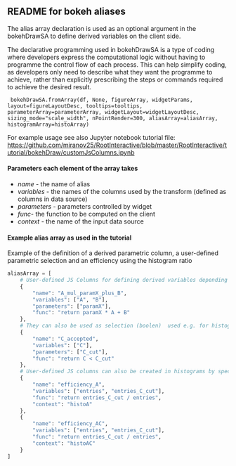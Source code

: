 ## README for bokeh aliases



The alias array declaration is used as an optional argument in the bokehDrawSA to define derived variables on the client side.

The declarative programming used in bokehDrawSA is a type of coding where developers express the computational 
logic without having to programme the control flow of each process. This can help simplify coding, as developers 
only need to describe what they want the programme to achieve, rather than explicitly prescribing the steps or 
commands required to achieve the desired result.

`
bokehDrawSA.fromArray(df, None, figureArray, widgetParams, layout=figureLayoutDesc, tooltips=tooltips, parameterArray=parameterArray,
                          widgetLayout=widgetLayoutDesc, sizing_mode="scale_width", nPointRender=300,
                           aliasArray=aliasArray, histogramArray=histoArray)`

For example usage see also Jupyter notebook tutorial file:
https://github.com/miranov25/RootInteractive/blob/master/RootInteractive/tutorial/bokehDraw/customJsColumns.ipynb



#### Parameters each element of the array takes
* _name_ - the name of alias
* _variables_ - the names of the columns used by the transform (defined as columns in data source) 
* _parameters_ - parameters controlled by widget
* _func_- the function to be computed on the client
* _context_ - the name of the input data source

#### Example alias array as used in the tutorial

Example of the definition of a derived parametric column, a user-defined parametric selection and an efficiency using the histogram ratio

```python
aliasArray = [
    # User-defined JS Columns for defining derived variables depending on widget parameter paramX
    {
        "name": "A_mul_paramX_plus_B",
        "variables": ["A", "B"],
        "parameters": ["paramX"],
        "func": "return paramX * A + B" 
    },
    # They can also be used as selection (boolen)  used e.g. for histogram weights
    {
        "name": "C_accepted",
        "variables": ["C"],
        "parameters": ["C_cut"],
        "func": "return C < C_cut"
    },
    # User-defined JS columns can also be created in histograms by specifying the context (CDS) parameter
    {
        "name": "efficiency_A",
        "variables": ["entries", "entries_C_cut"],
        "func": "return entries_C_cut / entries",
        "context": "histoA"
    },
    {
        "name": "efficiency_AC",
        "variables": ["entries", "entries_C_cut"],
        "func": "return entries_C_cut / entries",
        "context": "histoAC"
    }
]
```